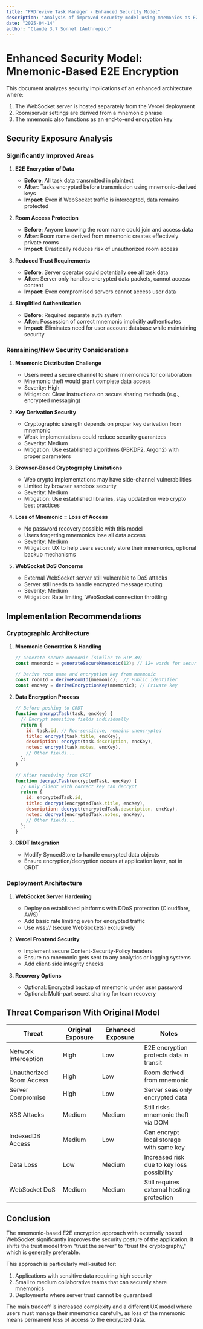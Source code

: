 ```yaml
---
title: "PRDrevive Task Manager - Enhanced Security Model"
description: "Analysis of improved security model using mnemonics as E2E encryption keys and externally hosted WebSocket server"
date: "2025-04-14"
author: "Claude 3.7 Sonnet (Anthropic)"
---
```


# Enhanced Security Model: Mnemonic-Based E2E Encryption

This document analyzes security implications of an enhanced architecture where:
1. The WebSocket server is hosted separately from the Vercel deployment
2. Room/server settings are derived from a mnemonic phrase
3. The mnemonic also functions as an end-to-end encryption key

## Security Exposure Analysis

### Significantly Improved Areas

1. **E2E Encryption of Data**
   - **Before**: All task data transmitted in plaintext
   - **After**: Tasks encrypted before transmission using mnemonic-derived keys
   - **Impact**: Even if WebSocket traffic is intercepted, data remains protected

2. **Room Access Protection**
   - **Before**: Anyone knowing the room name could join and access data
   - **After**: Room name derived from mnemonic creates effectively private rooms
   - **Impact**: Drastically reduces risk of unauthorized room access

3. **Reduced Trust Requirements**
   - **Before**: Server operator could potentially see all task data
   - **After**: Server only handles encrypted data packets, cannot access content
   - **Impact**: Even compromised servers cannot access user data

4. **Simplified Authentication**
   - **Before**: Required separate auth system
   - **After**: Possession of correct mnemonic implicitly authenticates
   - **Impact**: Eliminates need for user account database while maintaining security

### Remaining/New Security Considerations

1. **Mnemonic Distribution Challenge**
   - Users need a secure channel to share mnemonics for collaboration
   - Mnemonic theft would grant complete data access
   - Severity: High
   - Mitigation: Clear instructions on secure sharing methods (e.g., encrypted messaging)

2. **Key Derivation Security**
   - Cryptographic strength depends on proper key derivation from mnemonic
   - Weak implementations could reduce security guarantees
   - Severity: Medium
   - Mitigation: Use established algorithms (PBKDF2, Argon2) with proper parameters

3. **Browser-Based Cryptography Limitations**
   - Web crypto implementations may have side-channel vulnerabilities
   - Limited by browser sandbox security
   - Severity: Medium
   - Mitigation: Use established libraries, stay updated on web crypto best practices

4. **Loss of Mnemonic = Loss of Access**
   - No password recovery possible with this model
   - Users forgetting mnemonics lose all data access
   - Severity: Medium
   - Mitigation: UX to help users securely store their mnemonics, optional backup mechanisms

5. **WebSocket DoS Concerns**
   - External WebSocket server still vulnerable to DoS attacks
   - Server still needs to handle encrypted message routing
   - Severity: Medium
   - Mitigation: Rate limiting, WebSocket connection throttling

## Implementation Recommendations

### Cryptographic Architecture

1. **Mnemonic Generation & Handling**
   ```javascript
   // Generate secure mnemonic (similar to BIP-39)
   const mnemonic = generateSecureMnemonic(12); // 12+ words for security
   
   // Derive room name and encryption key from mnemonic
   const roomId = deriveRoomId(mnemonic);  // Public identifier
   const encKey = deriveEncryptionKey(mnemonic); // Private key
   ```

2. **Data Encryption Process**
   ```javascript
   // Before pushing to CRDT
   function encryptTask(task, encKey) {
     // Encrypt sensitive fields individually
     return {
       id: task.id, // Non-sensitive, remains unencrypted
       title: encrypt(task.title, encKey),
       description: encrypt(task.description, encKey),
       notes: encrypt(task.notes, encKey),
       // Other fields...
     };
   }
   
   // After receiving from CRDT
   function decryptTask(encryptedTask, encKey) {
     // Only client with correct key can decrypt
     return {
       id: encryptedTask.id,
       title: decrypt(encryptedTask.title, encKey),
       description: decrypt(encryptedTask.description, encKey),
       notes: decrypt(encryptedTask.notes, encKey),
       // Other fields...
     };
   }
   ```

3. **CRDT Integration**
   - Modify SyncedStore to handle encrypted data objects
   - Ensure encryption/decryption occurs at application layer, not in CRDT

### Deployment Architecture

1. **WebSocket Server Hardening**
   - Deploy on established platforms with DDoS protection (Cloudflare, AWS)
   - Add basic rate limiting even for encrypted traffic
   - Use wss:// (secure WebSockets) exclusively

2. **Vercel Frontend Security**
   - Implement secure Content-Security-Policy headers
   - Ensure no mnemonic gets sent to any analytics or logging systems
   - Add client-side integrity checks

3. **Recovery Options**
   - Optional: Encrypted backup of mnemonic under user password
   - Optional: Multi-part secret sharing for team recovery

## Threat Comparison With Original Model

| Threat | Original Exposure | Enhanced Exposure | Notes |
|--------|------------------|-------------------|-------|
| Network Interception | High | Low | E2E encryption protects data in transit |
| Unauthorized Room Access | High | Low | Room derived from mnemonic |
| Server Compromise | High | Low | Server sees only encrypted data |
| XSS Attacks | Medium | Medium | Still risks mnemonic theft via DOM |
| IndexedDB Access | Medium | Low | Can encrypt local storage with same key |
| Data Loss | Low | Medium | Increased risk due to key loss possibility |
| WebSocket DoS | Medium | Medium | Still requires external hosting protection |

## Conclusion

The mnemonic-based E2E encryption approach with externally hosted WebSocket significantly improves the security posture of the application. It shifts the trust model from "trust the server" to "trust the cryptography," which is generally preferable.

This approach is particularly well-suited for:
1. Applications with sensitive data requiring high security
2. Small to medium collaborative teams that can securely share mnemonics
3. Deployments where server trust cannot be guaranteed

The main tradeoff is increased complexity and a different UX model where users must manage their mnemonics carefully, as loss of the mnemonic means permanent loss of access to the encrypted data.